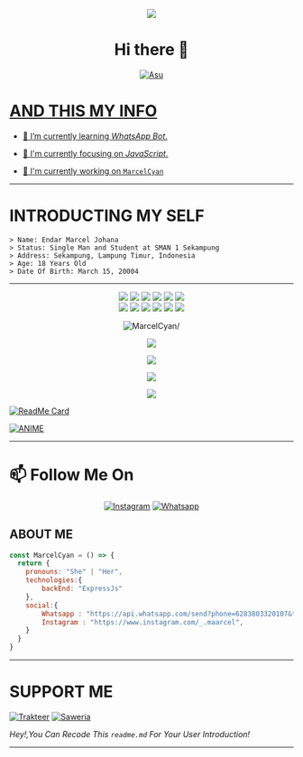 <p align="center">
  <a href="https://github.com/MarcelCyan"><img src="https://cardivo.vercel.app/api?name=MarcelCyan&description=Hi,%20i%27m%20MarcelCyan%20and%20i%27m%20just%20a%20newbie%20programmer%20Nice%20to%20meet%20you%20👋&image=https://avatars.githubusercontent.com/u/74033002?s=400&u=acb8f5ca5c6f9a886400758a7e2eec42ca4fe91a&v=4&backgroundColor=%23ecf0f1&instagram=HilmyShop.Official&github=MarcelCyan&pattern=leaf&colorPattern=%23eaeaea" /><a>
</p>

<h1  align='center'> Hi there 👋 </h1>

<p align="center">
  <a href="https://github.com/MarcelCyan"><img src="http://readme-typing-svg.herokuapp.com?color=ffc012&center=true&vCenter=true&multiline=false&lines=My+Name+MarcelCyan;I+Learn+HTML+And+Javascript;I+Am+14+Years+Old;I+live+In+Indonesia;Pls+don't+bully+me+:(+:(" alt="Asu">
</p>

# AND THIS MY INFO


- 🌱 I’m currently learning *WhatsApp Bot*.

- 👀 I'm currently focusing on *JavaScript*.

- 📝 I'm currently working on [`MarcelCyan`](https://github.com/MarcelCyan/) 
___

# INTRODUCTING MY SELF 
```
> Name: Endar Marcel Johana
> Status: Single Man and Student at SMAN 1 Sekampung
> Address: Sekampung, Lampung Timur, Indonesia
> Age: 18 Years Old
> Date Of Birth: March 15, 20004
```
___

<p align="center">
  <img src="https://img.shields.io/badge/-JavaScript-black?style=flat-square&logo=javascript" />
  <img src="https://img.shields.io/badge/-Node.js-black?style=flat-square&logo=Node.js" />
  <img src="https://img.shields.io/badge/-HTML5-black?style=flat-square&logo=html5&logoColor=e34f26" />
  <img src="https://img.shields.io/badge/-CSS3-black?style=flat-square&logo=css3&logoColor=1572b6" />
  <img src="https://img.shields.io/badge/-Git-black?style=flat-square&logo=git" />
  <img src="https://img.shields.io/badge/-GitHub-black?style=flat-square&logo=github" /> <br>
  <img src="https://img.shields.io/badge/-Python-black?style=flat-square&logo=python" />
  <img src="https://img.shields.io/badge/-React-black?style=flat-square&logo=react" />
  <img src="https://img.shields.io/badge/-Redux-black?style=flat-square&logo=redux" />
  <img src="https://img.shields.io/badge/-Windows-black?style=flat-square&logo=windows" />
  <img src="https://img.shields.io/badge/-VS_Code-black?style=flat-square&logo=visual-studio-code" />
  <img src="https://img.shields.io/badge/-SQLite3-black?style=flat-square&logo=sqlite" />
</p>

<p align=center> <img src=https://visitor-badge.glitch.me/badge?page_id=MarcelCyan alt=MarcelCyan/> </p>

<p align="center">
  <a href="https://github.com/MarcelCyan"><img src="https://github-readme-stats.vercel.app/api?username=MarcelCyan&&theme=tokyonight&show_icons=true" /></a>
</p>

<p align="center">
  <a href="https://github.com/MarcelCyan"><img src="https://github-readme-streak-stats.herokuapp.com?user=MarcelCyan&theme=tokyonight&hide_border=false&properties=background&border=%239611C5FF" /><a>
</p>
  
<p align="center">
  <a href="https://github.com/MarcelCyan"><img src="https://github-readme-stats.vercel.app/api/top-langs?username=MarcelCyan&theme=tokyonight&layout=compact" /></a>
</p>
  
<p align="center">
  <a href="https://github.com/MarcelCyan"><img src="https://github-profile-trophy.vercel.app/?username=ryo-ma&theme=radical&margin-w=20&no-bg=true&no-frame=false" /><a>
</p>
  
[![ReadMe Card](https://github-readme-stats.vercel.app/api/pin/?username=MarcelCyan&repo=MarcelBot&theme=tokyonight)](https://github.com/MarcelCyan/MarcelBot) 
  
[![ANIME](https://coverfiles.alphacoders.com/916/91695.png)](https://youtube.com/c/HILMYGAMING87)
___

# 📫 Follow Me On

<p align="center">
<a href="https://www.instagram.com/_.maarcel" target="_blank"><img src="https://img.shields.io/badge/Instagram-%23E4405F.svg?&style=flat-square&logo=instagram&logoColor=white" alt="Instagram"></a>
<a href="https://api.whatsapp.com/send?phone=6283803320107&text=Hallo+Marcel+Ganteng+Mwehehe" target="_blank"><img src="https://img.shields.io/badge/Whatsapp-%808080.svg?&style=flat-square&logo=Whatsapp&logoColor=white" alt="Whatsapp"></a>
</p>
    
## ABOUT ME
```js
const MarcelCyan = () => {
  return {
    pronouns: "She" | "Her",
    technologies:{
        backEnd: "ExpressJs"
    },
    social:{
        Whatsapp : "https://api.whatsapp.com/send?phone=6283803320107&text=Hallo+Marcel+Ganteng+Mwehehehe",
        Instagram : "https://www.instagram.com/_.maarcel",      
    }
  }
}
```    
___
  
# SUPPORT ME
[![Trakteer](https://img.shields.io/badge/Click%20Here!-Trust%20Me-red)](https://trakteer.id/MarcelCyan)
[![Saweria](https://img.shields.io/badge/Click%20Here!-Trust%20Me-red)](https://saweria.co/MarcelCyan)

  *Hey!,You Can Recode This `readme.md` For Your User Introduction!*
___
